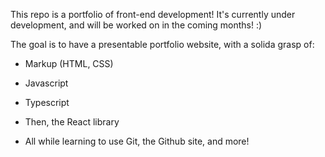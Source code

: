 This repo is a portfolio of front-end development! It's currently under development, and will be worked on in the coming months! :)

The goal is to have a presentable portfolio website, with a solida grasp of:
- Markup (HTML, CSS)
- Javascript
- Typescript
- Then, the React library

- All while learning to use Git, the Github site, and more!
